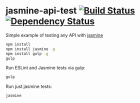 # jasmine-api-test [![Build Status](https://travis-ci.org/makoni/jasmine-api-test.svg?branch=master)](https://travis-ci.org/makoni/jasmine-api-test) [![Dependency Status](https://david-dm.org/makoni/jasmine-api-test.svg)](https://david-dm.org/makoni/jasmine-api-test)
Simple example of testing any API with [jasmine](http://jasmine.github.io)

```bash
npm install
npm install jasmine -g
npm install gulp -g
gulp
```

Run ESLint and Jasmine tests via gulp:
```bash
gulp
```

Run just jasmine tests:
```bash
jasmine
```
